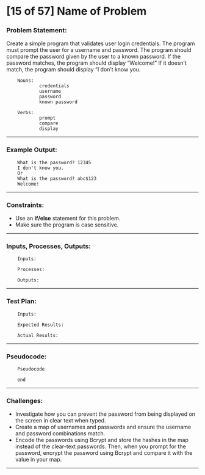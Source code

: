# [15 of 57] Name of Problem
### Problem Statement:

Create a simple program that validates user login credentials. The program must prompt the user for a username and password. The program should compare the password given by the user to a known password. If the password matches, the program should display “Welcome!” If it doesn’t match, the program should display “I don’t know you.

        Nouns:
                credentials
                username
                password
                known password
        
        Verbs:
                prompt
                compare
                display
        
---
### Example Output:

        
        What is the password? 12345
        I don't know you.
        Or
        What is the password? abc$123
        Welcome!

---
### Constraints:

* Use an **if/else** statement for this problem.
* Make sure the program is case sensitive.

---
### Inputs, Processes, Outputs:

        Inputs:
                
        Processes:
                
        Outputs:
                
---
### Test Plan:

        Inputs:
        
        Expected Results:
          
        Actual Results:
        
---
###  Pseudocode:

        Pseudocode

        end

---
### Challenges:

* Investigate how you can prevent the password from being displayed on the screen in clear text when typed.
* Create a map of usernames and passwords and ensure the username and password combinations match.
* Encode the passwords using Bcrypt and store the hashes in the map instead of the clear-text passwords. Then, when you prompt for the password, encrypt the password using Bcrypt and compare it with the value in your map.

---
